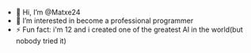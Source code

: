 - 👋 Hi, I’m @Matxe24
- 👀 I’m interested in become a professional programmer
- ⚡ Fun fact: i'm 12 and i created one of the greatest AI in the world(but nobody tried it)

<!---
Matxe24/Matxe24 is a ✨ special ✨ repository because its `README.md` (this file) appears on your GitHub profile.
You can click the Preview link to take a look at your changes.
--->
